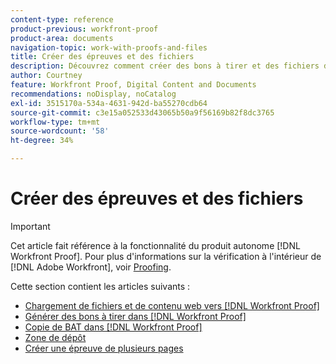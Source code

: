 ```yaml
---
content-type: reference
product-previous: workfront-proof
product-area: documents
navigation-topic: work-with-proofs-and-files
title: Créer des épreuves et des fichiers
description: Découvrez comment créer des bons à tirer et des fichiers dans Workfront Proof.
author: Courtney
feature: Workfront Proof, Digital Content and Documents
recommendations: noDisplay, noCatalog
exl-id: 3515170a-534a-4631-942d-ba55270cdb64
source-git-commit: c3e15a052533d43065b50a9f56169b82f8dc3765
workflow-type: tm+mt
source-wordcount: '58'
ht-degree: 34%

---
```


# Créer des épreuves et des fichiers

>[!IMPORTANT]
>
>Cet article fait référence à la fonctionnalité du produit autonome [!DNL Workfront Proof]. Pour plus d&#39;informations sur la vérification à l&#39;intérieur de [!DNL Adobe Workfront], voir [Proofing](../../../review-and-approve-work/proofing/proofing.md).

Cette section contient les articles suivants :

* [Chargement de fichiers et de contenu web vers [!DNL Workfront Proof]](../../../workfront-proof/wp-work-proofsfiles/create-proofs-and-files/upload-files-web-content.md)
* [Générer des bons à tirer dans [!DNL Workfront Proof]](../../../workfront-proof/wp-work-proofsfiles/create-proofs-and-files/generate-proofs.md)
* [Copie de BAT dans [!DNL Workfront Proof]](../../../workfront-proof/wp-work-proofsfiles/create-proofs-and-files/copy-proofs.md)
* [Zone de dépôt](../../../workfront-proof/wp-work-proofsfiles/create-proofs-and-files/dropzone.md)
* [Créer une épreuve de plusieurs pages](../../../review-and-approve-work/proofing/creating-proofs-within-workfront/create-multi-page-proof.md)
